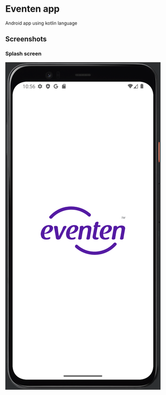 
# Eventen app

Android app using kotlin language
## Screenshots

### Splash screen
![Splash screen](https://github.com/abdo09/eventen/blob/Producttion/Eventen%20screenshots/Splash%20screen.png?raw=true)
